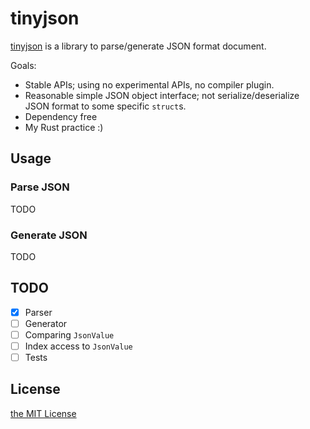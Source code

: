 tinyjson
========

[tinyjson](https://github.com/rhysd/tinyjson) is a library to parse/generate JSON format document.

Goals:

- Stable APIs; using no experimental APIs, no compiler plugin.
- Reasonable simple JSON object interface; not serialize/deserialize JSON format to some specific `struct`s.
- Dependency free
- My Rust practice :)

## Usage

### Parse JSON

TODO

### Generate JSON

TODO

## TODO

- [x] Parser
- [ ] Generator
- [ ] Comparing `JsonValue`
- [ ] Index access to `JsonValue`
- [ ] Tests

## License

[the MIT License](LICENSE.txt)
